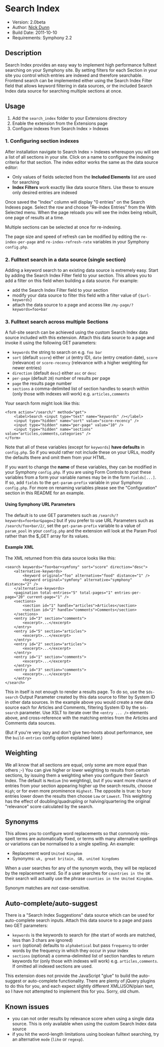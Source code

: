 # Search Index

* Version: 2.0beta
* Author: [Nick Dunn](http://nick-dunn.co.uk)
* Build Date: 2011-10-10
* Requirements: Symphony 2.2

## Description
Search Index provides an easy way to implement high performance fulltext searching on your Symphony site. By setting filters for each Section in your site you control which entries are indexed and therefore searchable. Frontend search can be implemented either using the Search Index Filter field that allows keyword filtering in data sources, or the included Search Index data source for searching multiple sections at once.

## Usage
1. Add the `search_index` folder to your Extensions directory
2. Enable the extension from the Extensions page
3. Configure indexes from Search Index > Indexes

### 1. Configuring section indexes
After installation navigate to Search Index > Indexes whereupon you will see a list of all sections in your site. Click on a name to configure the indexing criteria for that section. The index editor works the same as the data source editor:

* Only values of fields selected from the **Included Elements** list are used for searching
* **Index Filters** work exactly like data source filters. Use these to ensure only desired entries are indexed

Once saved the "Index" column will display "0 entries" on the Search Indexes page. Select the row and choose "Re-index Entries" from the With Selected menu. When the page reloads you will see the index being rebuilt, one page of results at a time.

Multiple sections can be selected at once for re-indexing.

The page size and speed of refresh can be modified by editing the `re-index-per-page` and `re-index-refresh-rate` variables in your Symphony `config.php`.

### 2. Fulltext search in a data source (single section)
Adding a keyword search to an existing data source is extremely easy. Start by adding the Search Index Filter field to your section. This allows you to add a filter on this field when building a data source. For example:

* add the Search Index Filter field to your section
* modify your data source to filter this field with a filter value of `{$url-keywords}`
* attach the data source to a page and access like `/my-page/?keywords=foo+bar`

### 3. Fulltext search across multiple Sections
A full-site search can be achieved using the custom Search Index data source included with this extension. Attach this data source to a page and invoke it using the following GET parameters:

* `keywords` the string to search on e.g. `foo bar`
* `sort` (default `score`) either `id` (entry ID), `date` (entry creation date), `score` (relevance) or `score-recency` (relevance with a higher weighting for newer entries)
* `direction` (default `desc`) either `asc` or `desc`
* `per-page` (default `20`) number of results per page
* `page` the results page number
* `sections` a comma-delimited list of section handles to search within (only those with indexes will work) e.g. `articles,comments`

Your search form might look like this:

	<form action="/search/" method="get">
		<label>Search <input type="text" name="keywords" /></label>
		<input type="hidden" name="sort" value="score-recency" />
		<input type="hidden" name="per-page" value="10" />
		<input type="hidden" name="sections" value="articles,comments,categories" />
	</form>

Note that all of these variables (except for `keywords`) **have defaults** in `config.php`. So if you would rather not include these on your URLs, modify the defaults there and omit them from your HTML.

If you want to change the **name** of these variables, they can be modified in your Symphony `config.php`. If you are using Form Controls to post these variables from a form your variable names may be in the form `fields[...]`. If so, add `fields` to the `get-param-prefix` variable in your Symphony `config.php`. For more on renaming variables please see the "Configuration" section in this README for an example.

#### Using Symphony URL Parameters
The default is to use GET parameters such as `/search/?keywords=foo+bar&page=2` but if you prefer to use URL Parameters such as `/search/foo+bar/2/`, set the `get-param-prefix` variable to a value of `param_pool` in your `config.php` and the extension will look at the Param Pool rather than the $_GET array for its values.

#### Example XML

The XML returned from this data source looks like this:

	<search keywords="foo+bar+symfony" sort="score" direction="desc">
		<alternative-keywords>
			<keyword original="foo" alternative="food" distance="1" />
			<keyword original="symfony" alternative="symphony" distance="2" />
		</alternative-keywords>
		<pagination total-entries="5" total-pages="1" entries-per-page="20" current-page="1" />
		<sections>
			<section id="1" handle="articles">Articles</section>
			<section id="2" handle="comments">Comments</section>
		</sections>
		<entry id="3" section="comments">
			<excerpt>...</excerpt>
		</entry>
		<entry id="5" section="articles">
			<excerpt>...</excerpt>
		</entry>
		<entry id="2" section="articles">
			<excerpt>...</excerpt>
		</entry>
		<entry id="1" section="comments">
			<excerpt>...</excerpt>
		</entry>
		<entry id="3" section="comments">
			<excerpt>...</excerpt>
		</entry>
	</search>

This in itself is not enough to render a results page. To do so, use the `$ds-search` Output Parameter created by this data source to filter by System ID in other data sources. In the example above you would create a new data source each for Articles and Comments, filtering System ID by the `$ds-search` parameter. Use XSLT to iterate over the `<entry ... />` elements above, and cross-reference with the matching entries from the Articles and Comments data sources.

(But if you're very lazy and don't give two-hoots about performance, see the `build-entries` config option explained later.)

## Weighting
We all know that all sections are equal, only some are more equal than others ;-) You can give higher or lower weighting to results from certain sections, by issuing them a weighting when you configure their Search Index. The default is `Medium` (no weighting), but if you want more chance of entries from your section appearing higher up the search results, choose `High`; or for even more prominence `Highest`. The opposite is true: to bury entries lower down the results then choose `Low` or `Lowest`. This weighting has the effect of doubling/quadrupling or halving/quartering the original "relevance" score calculated by the search.

## Synonyms

This allows you to configure word replacements so that commonly mis-spelt terms are automatically fixed, or terms with many alternative spellings or variations can be normalised to a single spelling. An example:

* Replacement word `United Kingdom`
* Synonyms: `uk, great britain, GB, united kingdoms`

When a user searches for any of the synonym words, they will be replaced by the replacement word. So if a user searches for `countries in the UK` their search will actually use the phrase `counties in the United Kingdom`. 

Synonym matches are _not_ case-sensitive.

## Auto-complete/auto-suggest

There is a "Search Index Suggestions" data source which can be used for auto-complete search inputs. Attach this data source to a page and pass two GET parameters:

* `keywords` is the keywords to search for (the start of words are matched, less than 3 chars are ignored)
* `sort` (optional) defaults to `alphabetical` but pass `frequency` to order words by the frequency in which they occur in your index
* `sections` (optional) a comma-delimited list of section handles to return keywords for (only those with indexes will work) e.g. `articles,comments`. If omitted all indexed sections are used.

This extension does not provide the JavaScript "glue" to build the auto-suggest or auto-complete functionality. There are plenty of jQuery plugins to do this for you, and each expect slightly different XML/JSON/plain text, so I have not attempted to implement this for you. Sorry, old chum.


## Known issues
* you can not order results by relevance score when using a single data source. This is only available when using the custom Search Index data source
* if you hit the word-length limitations using boolean fulltext searching, try an alternative `mode` (`like` or `regexp`).